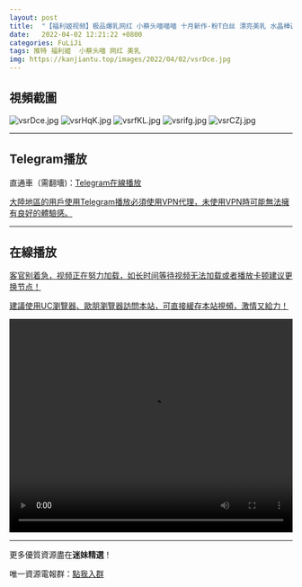 ```yaml
---
layout: post
title:  "【福利姬视频】极品爆乳网红 小蔡头喵喵喵 十月新作-粉T白丝 漂亮美乳 水晶棒速插浪穴高潮"
date:   2022-04-02 12:21:22 +0800
categories: FuLiJi
tags: 推特 福利姬  小蔡头喵 网红 美乳
img: https://kanjiantu.top/images/2022/04/02/vsrDce.jpg
---
```



## 視頻截圖

![vsrDce.jpg](https://kanjiantu.top/images/2022/04/02/vsrDce.jpg)
![vsrHqK.jpg](https://kanjiantu.top/images/2022/04/02/vsrHqK.jpg)
![vsrfKL.jpg](https://kanjiantu.top/images/2022/04/02/vsrfKL.jpg)
![vsrifg.jpg](https://kanjiantu.top/images/2022/04/02/vsrifg.jpg)
![vsrCZj.jpg](https://kanjiantu.top/images/2022/04/02/vsrCZj.jpg)

* * *
## Telegram播放

直通車（需翻墻)：[Telegram在線播放](https://t.me/mimeijingxuan/433)

<u>大陸地區的用戶使用Telegram播放必須使用VPN代理，未使用VPN時可能無法擁有良好的體驗感。</u> 
* * *
## 在線播放
<u>客官别着急，视频正在努力加载，如长时间等待视频无法加载或者播放卡顿建议更换节点！</u>

<u>建議使用UC瀏覽器、歐朋瀏覽器訪問本站，可直接緩存本站視頻，激情又給力！</u>
<center><video src="https://cdn.publer.io/uploads/videos/62481b62db2797357edec99d/5f2cfb6fc73464a24eff6f753d933690.mp4" width="100%" height="380px" controls="controls"></video></center>

* * *
更多優質資源盡在**迷妹精選**！

唯一資源電報群：[點我入群](https://t.me/mimeijingxuan)


